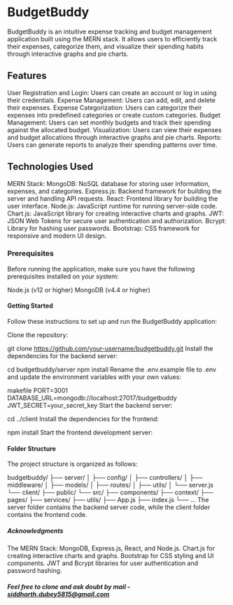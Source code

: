 # BudgetBuddy
BudgetBuddy is an intuitive expense tracking and budget management application built using the MERN stack. It allows users to efficiently track their expenses, categorize them, and visualize their spending habits through interactive graphs and pie charts.

## Features
User Registration and Login: Users can create an account or log in using their credentials.
Expense Management: Users can add, edit, and delete their expenses.
Expense Categorization: Users can categorize their expenses into predefined categories or create custom categories.
Budget Management: Users can set monthly budgets and track their spending against the allocated budget.
Visualization: Users can view their expenses and budget allocations through interactive graphs and pie charts.
Reports: Users can generate reports to analyze their spending patterns over time.
## Technologies Used
MERN Stack:
MongoDB: NoSQL database for storing user information, expenses, and categories.
Express.js: Backend framework for building the server and handling API requests.
React: Frontend library for building the user interface.
Node.js: JavaScript runtime for running server-side code.
Chart.js: JavaScript library for creating interactive charts and graphs.
JWT: JSON Web Tokens for secure user authentication and authorization.
Bcrypt: Library for hashing user passwords.
Bootstrap: CSS framework for responsive and modern UI design.
### Prerequisites
Before running the application, make sure you have the following prerequisites installed on your system:

Node.js (v12 or higher)
MongoDB (v4.4 or higher)
#### Getting Started
Follow these instructions to set up and run the BudgetBuddy application:

Clone the repository:

git clone https://github.com/your-username/budgetbuddy.git
Install the dependencies for the backend server:

cd budgetbuddy/server
npm install
Rename the .env.example file to .env and update the environment variables with your own values:

makefile
PORT=3001
DATABASE_URL=mongodb://localhost:27017/budgetbuddy
JWT_SECRET=your_secret_key
Start the backend server:

cd ../client
Install the dependencies for the frontend:

npm install
Start the frontend development server:

#### Folder Structure
The project structure is organized as follows:

budgetbuddy/
├── server/
│   ├── config/
│   ├── controllers/
│   ├── middleware/
│   ├── models/
│   ├── routes/
│   ├── utils/
│   └── server.js
└── client/
    ├── public/
    └── src/
        ├── components/
        ├── context/
        ├── pages/
        ├── services/
        ├── utils/
        ├── App.js
        ├── index.js
        └── ...
The server folder contains the backend server code, while the client folder contains the frontend code.

##### Acknowledgments
The MERN Stack: MongoDB, Express.js, React, and Node.js.
Chart.js for creating interactive charts and graphs.
Bootstrap for CSS styling and UI components.
JWT and Bcrypt libraries for user authentication and password hashing.
##### Feel free to clone and ask doubt by mail - siddharth.dubey5815@gmail.com
